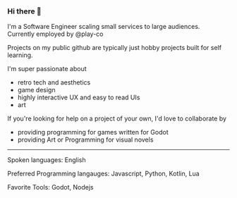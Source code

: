 ### Hi there 👋

<!--
**nhydock/nhydock** is a ✨ _special_ ✨ repository because its `README.md` (this file) appears on your GitHub profile.

Here are some ideas to get you started:

- 🔭 I’m currently working on ...
- 🌱 I’m currently learning ...
- 👯 I’m looking to collaborate on ...
- 🤔 I’m looking for help with ...
- 💬 Ask me about ...
- 📫 How to reach me: ...
- 😄 Pronouns: ...
- ⚡ Fun fact: ...
-->

I'm a Software Engineer scaling small services to large audiences.  
Currently employed by @play-co

Projects on my public github are typically just hobby projects built for self learning.

I'm super passionate about
- retro tech and aesthetics
- game design
- highly interactive UX and easy to read UIs
- art

If you're looking for help on a project of your own, I'd love to collaborate by

- providing programming for games written for Godot
- providing Art or Programming for visual novels

-----

Spoken languages: English

Preferred Programming langauges: Javascript, Python, Kotlin, Lua

Favorite Tools: Godot, Nodejs
